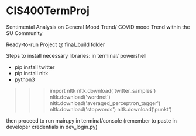 # CIS400TermProj
Sentimental Analysis on General Mood Trend/ COVID mood Trend within the SU Community 

Ready-to-run Project @ final_build folder 

Steps to install necessary libraries: in terminal/ powershell

- pip install twitter 
- pip install nltk
- python3
>>> import nltk
>>> nltk.download('twitter_samples')
>>> nltk.download('wordnet')
>>> nltk.download('averaged_perceptron_tagger')
>>> nltk.download('stopwords')
>>> nltk.download('punkt')

then proceed to run main.py in terminal/console
(remember to paste in developer credentials in dev_login.py)
